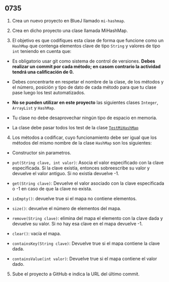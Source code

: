 ## 0735

1. Crea un nuevo proyecto en BlueJ llamado `mi-hashmap`.

2. Crea en dicho proyecto una clase llamada MiHashMap.

3. El objetivo es que codifiques esta clase de forma que funcione como un `HashMap` que contenga elementos clave de tipo `String` y valores de tipo `int` teniendo en cuenta que:

  - Es obligatorio usar git como sistema de control de versiones. __Debes realizar un commit por cada método; en casom contrario la actividad tendrá una calificación de 0.__
  
  - Debes concentrarte en respetar el nombre de la clase, de los métodos y el número, posición y tipo de dato de cada método para que tu clase pase luego los test automatizados. 
  
  - __No se pueden utilizar en este proyecto__ las siguientes clases `Integer`, `ArrayList` y `HashMap`.

  - Tu clase no debe desaprovechar ningún tipo de espacio en memoria.
  
  - La clase debe pasar todos los test de la clase [`TestMiHashMap`](https://gist.github.com/miguelbayon/5052fd89dcb53b46bdb8)

4. Los métodos a codificar, cuyo funcionamiento debe ser igual que los métodos del mismo nombre de la clase `HashMap` son los siguientes:

  - Constructor sin parametros. 
  
  - `put(String clave, int valor)`: Asocia el valor especificado con la clave especificada. Si la clave existía, entonces sobreescribe su valor y devuelve el valor antiguo. Si no existía devuelve -1.
  
  - `get(String clave)`: Devuelve el valor asociado con la clave especificada o -1 en caso de que la clave no exista.
  
  - `isEmpty()`: devuelve true si el mapa no contiene elementos.
  
  - `size()`: devuelve el número de elementos del mapa.
  
  - `remove(String clave)`: elimina del mapa el elemento con la clave dada y devuelve su valor. Si no hay esa clave en el mapa devuelve -1.
  
  - `clear()`: vacía el mapa.
  
  - `containsKey(String clave)`: Devuelve true si el mapa contiene la clave dada.
  
  - `containsValue(int valor)`: Devuelve true si el mapa contiene el valor dado.
  
5. Sube el proyecto a GitHub e indica la URL del último commit.
